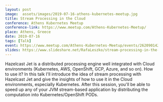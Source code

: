```yaml
---
layout: post
image:  assets/images/2019-07-16-athens-kubernetes-meetup.jpg
title: Stream Processing in the Cloud
conference: Athens Kubernetes Meetup
conference-link: https://www.meetup.com/Athens-Kubernetes-Meetup/
place: Athens, Greece
date: 2019-07-16
tags: [Talk]
event: https://www.meetup.com/Athens-Kubernetes-Meetup/events/262090142/
slides: https://www.slideshare.net/RafaLeszko/stream-processing-in-the-cloud-athens-kubernetes-meetup-16072019
---
```


Hazelcast Jet is a distributed processing engine well integrated with Cloud environments (Kubernetes, AWS, OpenShift, GCP, Azure, and so on). How to use it? In this talk I'll introduce the idea of stream processing with Hazelcast Jet and give the insights of how to use it in the Cloud environments, especially Kubernetes. After this session, you'll be able to speed up any of your JVM stream-based application by distributing the computation into Kubernetes/OpenShift PODs.